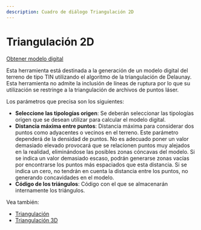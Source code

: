 ```yaml
---
description: Cuadro de diálogo Triangulación 2D
---
```


# Triangulación 2D

[Obtener modelo digital](./)

Esta herramienta está destinada a la generación de un modelo digital del terreno de tipo TIN utilizando el algoritmo de la triangulación de Delaunay. Esta herramienta no admite la inclusión de líneas de ruptura por lo que su utilización se restringe a la triangulación de archivos de puntos láser.

Los parámetros que precisa son los siguientes:

* **Seleccione las tipologías origen**: Se deberán seleccionar las tipologías origen que se desean utilizar para calcular el modelo digital.
* **Distancia máxima entre puntos**: Distancia máxima para considerar dos puntos como adyacentes o vecinos en el terreno. Este parámetro dependerá de la densidad de puntos. No es adecuado poner un valor demasiado elevado provocará que se relacionen puntos muy alejados en la realidad, eliminándose las posibles zonas cóncavas del modelo. Si se indica un valor demasiado escaso, podrán generarse zonas vacías por encontrarse los puntos más espaciados que esta distancia. Si se indica un cero, no tendrán en cuenta la distancia entre los puntos, no generando concavidades en el modelo.
* **Código de los triángulos**: Código con el que se almacenarán internamente los triángulos.

Vea también:

* [Triangulación](../../herramientas-mdt/untitled-209.md)
* [Triangulación 3D](untitled-208.md)

